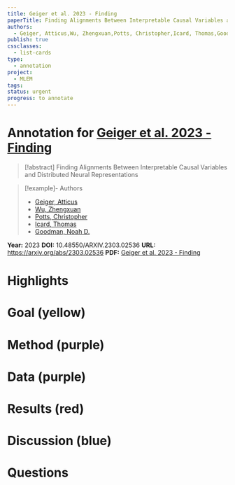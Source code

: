 ```yaml
---
title: Geiger et al. 2023 - Finding
paperTitle: Finding Alignments Between Interpretable Causal Variables and Distributed Neural Representations
authors:
  - Geiger, Atticus,Wu, Zhengxuan,Potts, Christopher,Icard, Thomas,Goodman, Noah D.
publish: true
cssclasses:
  - list-cards
type:
  - annotation
project:
  - MLEM
tags: 
status: urgent
progress: to annotate
---
```

# Annotation for [Geiger et al. 2023 - Finding](Papers/References/Geiger%20et%20al.%202023%20-%20Finding)

> [!abstract] Finding Alignments Between Interpretable Causal Variables and Distributed Neural Representations

> [!example]- Authors
> - [Geiger, Atticus](Geiger%2C%20Atticus)
> - [Wu, Zhengxuan](Wu%2C%20Zhengxuan)
> - [Potts, Christopher](Potts%2C%20Christopher)
> - [Icard, Thomas](Icard%2C%20Thomas)
> - [Goodman, Noah D.](Goodman%2C%20Noah%20D.)

**Year:** 2023
**DOI:** 10.48550/ARXIV.2303.02536
**URL:** https://arxiv.org/abs/2303.02536
**PDF:** [Geiger et al. 2023 - Finding](Papers/PDFs/Geiger%20et%20al.%202023%20-%20Finding%20Alignments%20Between%20Interpretable%20Causal%20Variables%20and%20Distributed%20Neural%20Representations.pdf)

# Highlights


# Goal (yellow)


# Method (purple)


# Data (purple)


# Results (red)


# Discussion (blue)


# Questions

